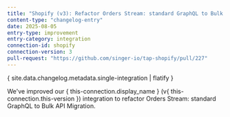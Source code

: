 ```yaml
---
title: "Shopify (v3): Refactor Orders Stream: standard GraphQL to Bulk API Migration"
content-type: "changelog-entry"
date: 2025-08-05
entry-type: improvement
entry-category: integration
connection-id: shopify
connection-version: 3
pull-request: "https://github.com/singer-io/tap-shopify/pull/227"
---
```

{ site.data.changelog.metadata.single-integration | flatify }

We've improved our { this-connection.display_name } (v{ this-connection.this-version }) integration to refactor Orders Stream: standard GraphQL to Bulk API Migration.